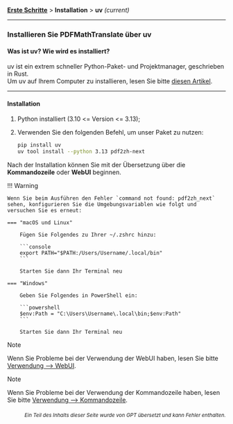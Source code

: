 [**Erste Schritte**](./getting-started.md) > **Installation** > **uv** _(current)_

---

### Installieren Sie PDFMathTranslate über uv

#### Was ist uv? Wie wird es installiert?

uv ist ein extrem schneller Python-Paket- und Projektmanager, geschrieben in Rust.
<br>
Um uv auf Ihrem Computer zu installieren, lesen Sie bitte [diesen Artikel](https://docs.astral.sh/uv/getting-started/installation/).

---

#### Installation

1. Python installiert (3.10 <= Version <= 3.13);

2. Verwenden Sie den folgenden Befehl, um unser Paket zu nutzen:

    ```bash
    pip install uv
    uv tool install --python 3.13 pdf2zh-next
    ```

Nach der Installation können Sie mit der Übersetzung über die **Kommandozeile** oder **WebUI** beginnen.

!!! Warning

    Wenn Sie beim Ausführen den Fehler `command not found: pdf2zh_next` sehen, konfigurieren Sie die Umgebungsvariablen wie folgt und versuchen Sie es erneut:

    === "macOS und Linux"

        Fügen Sie Folgendes zu Ihrer ~/.zshrc hinzu:

        ```console
        export PATH="$PATH:/Users/Username/.local/bin"
        ```

        Starten Sie dann Ihr Terminal neu

    === "Windows"

        Geben Sie Folgendes in PowerShell ein:

        ```powershell
        $env:Path = "C:\Users\Username\.local\bin;$env:Path"
        ```

        Starten Sie dann Ihr Terminal neu

> [!NOTE]
> Wenn Sie Probleme bei der Verwendung der WebUI haben, lesen Sie bitte [Verwendung --> WebUI](./USAGE_webui.md).

> [!NOTE]
> Wenn Sie Probleme bei der Verwendung der Kommandozeile haben, lesen Sie bitte [Verwendung --> Kommandozeile](./USAGE_commandline.md).

<div align="right"> 
<h6><small>Ein Teil des Inhalts dieser Seite wurde von GPT übersetzt und kann Fehler enthalten.</small></h6>